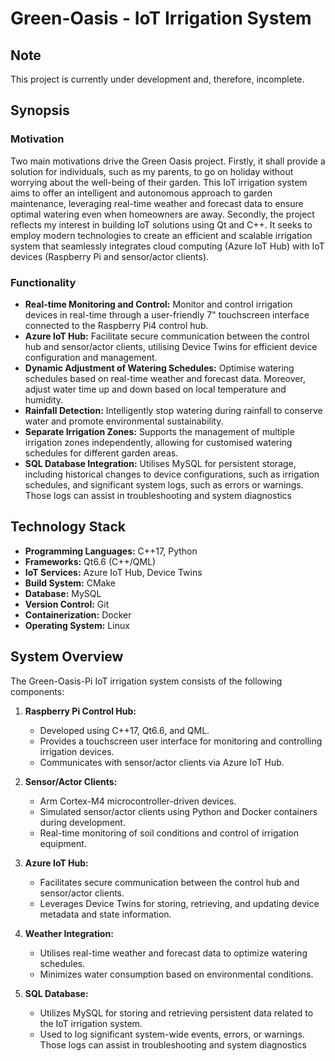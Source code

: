 # Green-Oasis - IoT Irrigation System

## Note
This project is currently under development and, therefore, incomplete.

## Synopsis

### Motivation
Two main motivations drive the Green Oasis project. Firstly, it shall provide a solution for individuals, such as my parents, to go on holiday without worrying about the well-being of their garden. This IoT irrigation system aims to offer an intelligent and autonomous approach to garden maintenance, leveraging real-time weather and forecast data to ensure optimal watering even when homeowners are away. Secondly, the project reflects my interest in building IoT solutions using Qt and C++. It seeks to employ modern technologies to create an efficient and scalable irrigation system that seamlessly integrates cloud computing (Azure IoT Hub) with IoT devices (Raspberry Pi and sensor/actor clients).

### Functionality
- **Real-time Monitoring and Control:** Monitor and control irrigation devices in real-time through a user-friendly 7" touchscreen interface connected to the Raspberry Pi4 control hub.
- **Azure IoT Hub:** Facilitate secure communication between the control hub and sensor/actor clients, utilising Device Twins for efficient device configuration and management.
- **Dynamic Adjustment of Watering Schedules:** Optimise watering schedules based on real-time weather and forecast data. Moreover, adjust water time up and down based on local temperature and humidity.
- **Rainfall Detection:** Intelligently stop watering during rainfall to conserve water and promote environmental sustainability.
- **Separate Irrigation Zones:** Supports the management of multiple irrigation zones independently, allowing for customised watering schedules for different garden areas.
- **SQL Database Integration:** Utilises MySQL for persistent storage, including historical changes to device configurations, such as irrigation schedules, and significant system logs, such as errors or warnings. Those logs can assist in troubleshooting and system diagnostics

## Technology Stack

- **Programming Languages:** C++17, Python
- **Frameworks:** Qt6.6 (C++/QML)
- **IoT Services:** Azure IoT Hub, Device Twins
- **Build System:** CMake
- **Database:** MySQL
- **Version Control:** Git
- **Containerization:** Docker
- **Operating System:** Linux

## System Overview

The Green-Oasis-Pi IoT irrigation system consists of the following components:

1. **Raspberry Pi Control Hub:**
   - Developed using C++17, Qt6.6, and QML.
   - Provides a touchscreen user interface for monitoring and controlling irrigation devices.
   - Communicates with sensor/actor clients via Azure IoT Hub.

2. **Sensor/Actor Clients:**
   - Arm Cortex-M4 microcontroller-driven devices.
   - Simulated sensor/actor clients using Python and Docker containers during development.
   - Real-time monitoring of soil conditions and control of irrigation equipment.

3. **Azure IoT Hub:**
   - Facilitates secure communication between the control hub and sensor/actor clients.
   - Leverages Device Twins for storing, retrieving, and updating device metadata and state information.

4. **Weather Integration:**
   - Utilises real-time weather and forecast data to optimize watering schedules.
   - Minimizes water consumption based on environmental conditions.

5. **SQL Database:**
   - Utilizes MySQL for storing and retrieving persistent data related to the IoT irrigation system.
   - Used to log significant system-wide events, errors, or warnings. Those logs can assist in troubleshooting and system diagnostics
